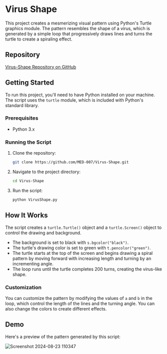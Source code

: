 <!-- MED-007 -->

# Virus Shape

This project creates a mesmerizing visual pattern using Python's Turtle graphics module. The pattern resembles the shape of a virus, which is generated by a simple loop that progressively draws lines and turns the turtle to create a spiraling effect.

## Repository

[Virus-Shape Repository on GitHub](https://github.com/MED-007/Virus-Shape.git)

## Getting Started

To run this project, you'll need to have Python installed on your machine. The script uses the `turtle` module, which is included with Python's standard library.

### Prerequisites

- Python 3.x

### Running the Script

1. Clone the repository:
    ```bash
    git clone https://github.com/MED-007/Virus-Shape.git
    ```

2. Navigate to the project directory:
    ```bash
    cd Virus-Shape
    ```

3. Run the script:
    ```bash
    python VirusShape.py
    ```

## How It Works

The script creates a `turtle.Turtle()` object and a `turtle.Screen()` object to control the drawing and background.

- The background is set to black with `s.bgcolor("black")`.
- The turtle's drawing color is set to green with `t.pencolor("green")`.
- The turtle starts at the top of the screen and begins drawing a spiral pattern by moving forward with increasing length and turning by an incrementing angle.
- The loop runs until the turtle completes 200 turns, creating the virus-like shape.

### Customization

You can customize the pattern by modifying the values of `a` and `b` in the loop, which control the length of the lines and the turning angle. You can also change the colors to create different effects.

## Demo

Here's a preview of the pattern generated by this script:

![Screenshot 2024-08-23 110347](https://github.com/user-attachments/assets/858f5576-b7fd-47a6-8e17-bb3145261ae6)

